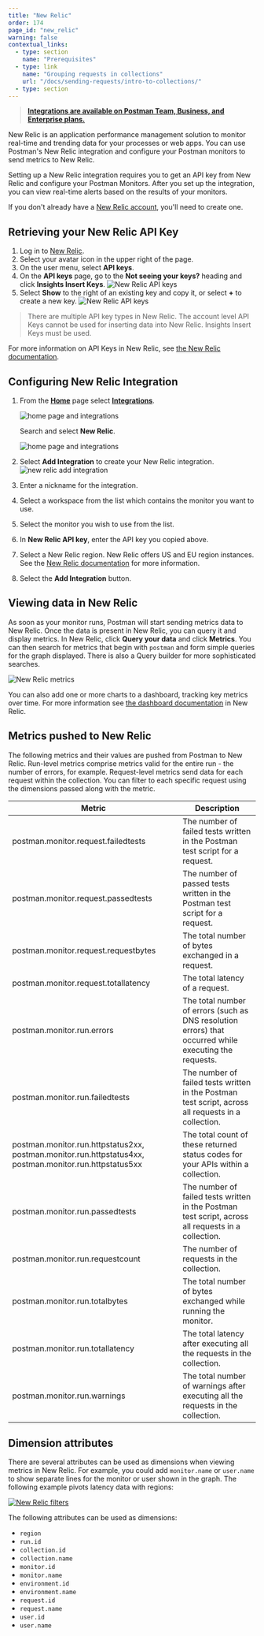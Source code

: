 ```yaml
---
title: "New Relic"
order: 174
page_id: "new_relic"
warning: false
contextual_links:
  - type: section
    name: "Prerequisites"
  - type: link
    name: "Grouping requests in collections"
    url: "/docs/sending-requests/intro-to-collections/"
  - type: section
---
```


> **[Integrations are available on Postman Team, Business, and Enterprise plans.](https://www.postman.com/pricing/)**

New Relic is an application performance management solution to monitor real-time and trending data for your processes or web apps.
You can use Postman's New Relic integration and configure your Postman monitors to send metrics to New Relic.

Setting up a New Relic integration requires you to get an API key from New Relic and configure your Postman Monitors. After you set up the integration, you can view real-time alerts based on the results of your monitors.

If you don't already have a [New Relic account](https://newrelic.com/), you'll need to create one.

## Retrieving your New Relic API Key

1. Log in to [New Relic](https://login.newrelic.com).
1. Select your avatar icon in the upper right of the page.
1. On the user menu, select **API keys**.
1. On the **API keys** page, go to the **Not seeing your keys?** heading and click **Insights Insert Keys**.
  ![New Relic API keys](https://assets.postman.com/postman-docs/new-relic-key-1.jpg)
1. Select **Show** to the right of an existing key and copy it, or select **+** to create a new key.
  ![New Relic API keys](https://assets.postman.com/postman-docs/new-relic-key-2.jpg)

> There are multiple API key types in New Relic. The account level API Keys cannot be used for inserting  data into New Relic. Insights Insert Keys must be used.

For more information on API Keys in New Relic, see [the New Relic documentation](https://docs.newrelic.com/docs/apis/get-started/intro-apis/new-relic-api-keys/).

## Configuring New Relic Integration

1. From the **[Home](https://go.postman.co/home)** page select **[Integrations](https://go.postman.co/integrations)**.

    ![home page and integrations](https://assets.postman.com/postman-docs/home-integrations.jpg)

    Search and select **New Relic**.

    ![home page and integrations](https://assets.postman.com/postman-docs/new-relic-search-all.jpg)

1. Select **Add Integration** to create your New Relic integration.
  ![new relic add integration](https://assets.postman.com/postman-docs/new-relic-add-integration.jpg)
1. Enter a nickname for the integration.
1. Select a workspace from the list which contains the monitor you want to use.
1. Select the monitor you wish to use from the list.
1. In **New Relic API key**, enter the API key you copied above.
1. Select a New Relic region. New Relic offers US and EU region instances. See the [New Relic documentation](https://docs.newrelic.com/docs/using-new-relic/welcome-new-relic/get-started/our-eu-us-region-data-centers) for more information.
1. Select the **Add Integration** button.

## Viewing data in New Relic

As soon as your monitor runs, Postman will start sending metrics data to New Relic. Once the data is present in New Relic, you can query it and display metrics. In New Relic, click **Query your data** and click **Metrics**. You can then search for metrics that begin with `postman` and form simple queries for the graph displayed. There is also a Query builder for more sophisticated searches.

![New Relic metrics](https://assets.postman.com/postman-docs/new-relic-metrics.jpg)

You can also add one or more charts to a dashboard, tracking key metrics over time. For more information see [the dashboard documentation](https://docs.newrelic.com/docs/query-your-data/explore-query-data/dashboards/introduction-dashboards/) in New Relic.

## Metrics pushed to New Relic

The following metrics and their values are pushed from Postman to New Relic. Run-level metrics comprise metrics valid for the entire run - the number of errors, for example. Request-level metrics send data for each request within the collection. You can filter to each specific request using the dimensions passed along with the metric.

| Metric | Description |
|--------|--------|
| postman.monitor.request.failedtests | The number of failed tests written in the Postman test script for a request.
| postman.monitor.request.passedtests | The number of passed tests written in the Postman test script for a request.
| postman.monitor.request.requestbytes | The total number of bytes exchanged in a request.
| postman.monitor.request.totallatency | The total latency of a request.
| postman.monitor.run.errors   | The total number of errors (such as DNS resolution errors) that occurred while executing the requests.
| postman.monitor.run.failedtests   | The number of failed tests written in the Postman test script, across all requests in a collection.
| postman.monitor.run.httpstatus2xx, postman.monitor.run.httpstatus4xx, postman.monitor.run.httpstatus5xx | The total count of these returned status codes for your APIs within a collection.
| postman.monitor.run.passedtests| The number of failed tests written in the Postman test script, across all requests in a collection.
| postman.monitor.run.requestcount | The number of requests in the collection.
| postman.monitor.run.totalbytes |  The total number of bytes exchanged while running the monitor.
| postman.monitor.run.totallatency |  The total latency after executing all the requests in the collection.
| postman.monitor.run.warnings | The total number of warnings after executing all the requests in the collection.

## Dimension attributes

There are several attributes can be used as dimensions when viewing metrics in New Relic. For example, you could add `monitor.name` or `user.name` to show separate lines for the monitor or user shown in the graph. The following example pivots latency data with regions:

[![New Relic filters](https://assets.postman.com/postman-docs/new-relic-query.jpg)](https://assets.postman.com/postman-docs/new-relic-query.jpg)

The following attributes can be used as dimensions:

- `region`
- `run.id`
- `collection.id`
- `collection.name`
- `monitor.id`
- `monitor.name`
- `environment.id`
- `environment.name`
- `request.id`
- `request.name`
- `user.id`
- `user.name`
